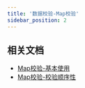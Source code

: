 ```yaml
---
title: '数据校验-Map校验'
sidebar_position: 2
---
```


## 相关文档

- [Map校验-基本使用](output/goframe-v2.0-md/核心组件-重点/数据校验/数据校验-参数类型/数据校验-Map校验/Map校验-基本使用)
- [Map校验-校验顺序性](output/goframe-v2.0-md/核心组件-重点/数据校验/数据校验-参数类型/数据校验-Map校验/Map校验-校验顺序性)